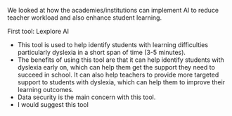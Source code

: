 We looked at how the academies/institutions can implement AI to reduce teacher workload and also enhance student learning.

First tool: Lexplore AI
- This tool is used to help identify students with learning difficulties particularly dyslexia in a short span of time (3-5 minutes).
- The benefits of using this tool are that it can help identify students with dyslexia early on, which can help them get the support they need to succeed in school. It can also help teachers to provide more targeted support to students with dyslexia, which can help them to improve their learning outcomes.
- Data security is the main concern with this tool.
- I would suggest this tool 